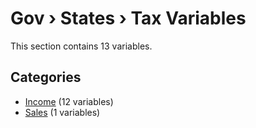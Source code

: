 # Gov › States › Tax Variables

This section contains 13 variables.

## Categories

- [Income](income/index.md) (12 variables)
- [Sales](sales/index.md) (1 variables)
